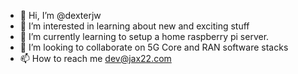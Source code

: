 - 👋 Hi, I’m @dexterjw
- 👀 I’m interested in learning about new and exciting stuff
- 🌱 I’m currently learning to setup a home raspberry pi server.
- 💞️ I’m looking to collaborate on 5G Core and RAN software stacks
- 📫 How to reach me dev@jax22.com

<!---
dexterjw/dexterjw is a ✨ special ✨ repository because its `README.md` (this file) appears on your GitHub profile.
You can click the Preview link to take a look at your changes.
--->
